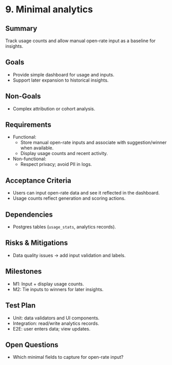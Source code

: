 # 9. Minimal analytics

## Summary
Track usage counts and allow manual open-rate input as a baseline for insights.

## Goals
- Provide simple dashboard for usage and inputs.
- Support later expansion to historical insights.

## Non-Goals
- Complex attribution or cohort analysis.

## Requirements
- Functional:
  - Store manual open-rate inputs and associate with suggestion/winner when available.
  - Display usage counts and recent activity.
- Non-functional:
  - Respect privacy; avoid PII in logs.

## Acceptance Criteria
- Users can input open-rate data and see it reflected in the dashboard.
- Usage counts reflect generation and scoring actions.

## Dependencies
- Postgres tables (`usage_stats`, analytics records).

## Risks & Mitigations
- Data quality issues → add input validation and labels.

## Milestones
- M1: Input + display usage counts.
- M2: Tie inputs to winners for later insights.

## Test Plan
- Unit: data validators and UI components.
- Integration: read/write analytics records.
- E2E: user enters data; view updates.

## Open Questions
- Which minimal fields to capture for open-rate input?
